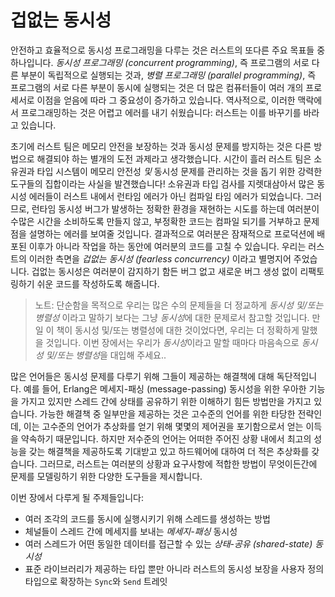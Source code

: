# 겁없는 동시성

안전하고 효율적으로 동시성 프로그래밍을 다루는 것은 러스트의 또다른 주요 목표들
중 하나입니다. *동시성 프로그래밍 (concurrent programming)*, 즉 프로그램의
서로 다른 부분이 독립적으로 실행되는 것과, *병렬 프로그래밍 (parallel programming)*,
즉 프로그램의 서로 다른 부분이 동시에 실행되는 것은 더 많은 컴퓨터들이 여러 개의
프로세서로 이점을 얻음에 따라 그 중요성이 증가하고 있습니다. 역사적으로, 이러한
맥락에서 프로그래밍하는 것은 어렵고 에러를 내기 쉬웠습니다: 러스트는 이를 바꾸기를
바라고 있습니다.

초기에 러스트 팀은 메모리 안전을 보장하는 것과 동시성 문제를 방지하는 것은
다른 방법으로 해결되야 하는 별개의 도전 과제라고 생각했습니다. 시간이 흘러
러스트 팀은 소유권과 타입 시스템이 메모리 안전성 *및* 동시성 문제를 관리하는
것을 돕기 위한 강력한 도구들의 집합이라는 사실을 발견했습니다! 소유권과 타입
검사를 지렛대삼아서 많은 동시성 에러들이 러스트 내에서 런타임 에러가 아닌
컴파일 타임 에러가 되었습니다. 그러므로, 런타임 동시성 버그가 발생하는 정확한
환경을 재현하는 시도를 하는데 여러분이 수많은 시간을 소비하도록 만들지 않고,
부정확한 코드는 컴파일 되기를 거부하고 문제점을 설명하는 에러를 보여줄 것입니다.
결과적으로 여러분은 잠재적으로 프로덕션에 배포된 이후가 아니라 작업을 하는 동안에
여러분의 코드를 고칠 수 있습니다. 우리는 러스트의 이러한 측면을 *겁없는 동시성
(fearless concurrency)* 이라고 별명지어 주었습니다. 겁없는 동시성은 여러분이
감지하기 함든 버그 없고 새로운 버그 생성 없이 리팩토링하기 쉬운 코드를 작성하도록
해줍니다.

> 노트: 단순함을 목적으로 우리는 많은 수의 문제들을 더 정교하게 *동시성 및/또는
> 병렬성* 이라고 말하기 보다는 그냥 *동시성*에 대한 문제로서 참고할 것입니다.
> 만일 이 책이 동시성 및/또는 병렬성에 대한 것이었다면, 우리는 더 정확하게
> 말했을 것입니다. 이번 장에서는 우리가 *동시성*이라고 말할 때마다 마음속으로
> *동시성 및/또는 병렬성*을 대입해 주세요..

많은 언어들은 동시성 문제를 다루기 위해 그들이 제공하는 해결책에 대해
독단적입니다. 예를 들어, Erlang은 메세지-패싱 (message-passing)
동시성을 위한 우아한 기능을 가지고 있지만 스레드 간에 상태를 공유하기
위한 이해하기 힘든 방법만을 가지고 있습니다. 가능한 해결책 중 일부만을
제공하는 것은 고수준의 언어를 위한 타당한 전략인데, 이는 고수준의 언어가
추상화를 얻기 위해 몇몇의 제어권을 포기함으로서 얻는 이득을 약속하기
때문입니다. 하지만 저수준의 언어는 어떠한 주어진 상황 내에서 최고의 성능을
갖는 해결책을 제공하도록 기대받고 있고 하드웨어에 대하여 더 적은 추상화를
갖습니다. 그러므로, 러스트는 여러분의 상황과 요구사항에 적합한 방법이
무엇이든간에 문제를 모델링하기 위한 다양한 도구들을 제시합니다.

이번 장에서 다루게 될 주제들입니다:

* 여러 조각의 코드를 동시에 실행시키기 위해 스레드를 생성하는 방법
* 체널들이 스레드 간에 메세지를 보내는 *메세지-패싱* 동시성
* 여러 스레드가 어떤 동일한 데이터를 접근할 수 있는 *상태-공유 (shared-state)*
  *동시성*
* 표준 라이브러리가 제공하는 타입 뿐만 아니라 러스트의 동시성 보장을 사용자 정의 타입으로
  확장하는 `Sync`와 `Send` 트레잇
